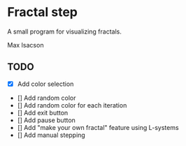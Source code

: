 Fractal step
============

A small program for visualizing fractals.

Max Isacson

TODO
----
- [x] Add color selection
- [] Add random color
- [] Add random color for each iteration
- [] Add exit button
- [] Add pause button
- [] Add "make your own fractal" feature using L-systems
- [] Add manual stepping
